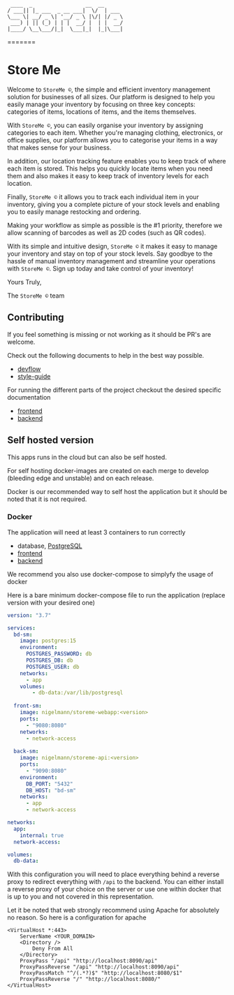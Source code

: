 ```
 ____  _                 __  __
/ ___|| |_ ___  _ __ ___|  \/  | ___
\___ \| __/ _ \| '__/ _ \ |\/| |/ _ \
 ___) | || (_) | | |  __/ |  | |  __/
|____/ \__\___/|_|  \___|_|  |_|\___|
```
=======
# Store Me
Welcome to `StoreMe ©`, the simple and efficient inventory management solution for businesses of all sizes. Our platform is designed to help you easily manage your inventory by focusing on three key concepts: categories of items, locations of items, and the items themselves.

With `StoreMe ©`, you can easily organise your inventory by assigning categories to each item. Whether you're managing clothing, electronics, or office supplies, our platform allows you to categorise your items in a way that makes sense for your business.

In addition, our location tracking feature enables you to keep track of where each item is stored. This helps you quickly locate items when you need them and also makes it easy to keep track of inventory levels for each location.

Finally, `StoreMe ©` it allows you to track each individual item in your inventory, giving you a complete picture of your stock levels and enabling you to easily manage restocking and ordering.

Making your workflow as simple as possible is the #1 priority, therefore we allow scanning of barcodes as well as 2D codes (such as QR codes).

With its simple and intuitive design, `StoreMe ©` it makes it easy to manage your inventory and stay on top of your stock levels. Say goodbye to the hassle of manual inventory management and streamline your operations with `StoreMe ©`. Sign up today and take control of your inventory!

Yours Truly,

The `StoreMe ©` team

## Contributing
If you feel something is missing or not working as it should be PR's are welcome.

Check out the following documents to help in the best way possible.
- [devflow](./docs/dev-flow.md)
- [style-guide](./docs/styleguide.md)

For running the different parts of the project checkout the desired specific documentation
- [frontend](./apps/frontend/README.md)
- [backend](./apps/backend/README.md)

## Self hosted version
This apps runs in the cloud but can also be self hosted.

For self hosting docker-images are created on each merge to develop (bleeding edge and unstable) and on each release.

Docker is our recommended way to self host the application but it should be noted that it is not required.

### Docker
The application will need at least 3 containers to run correctly
- database, [PostgreSQL](https://hub.docker.com/_/postgres)
- [frontend](https://hub.docker.com/repository/docker/nigelmann/storeme-webapp/general)
- [backend](https://hub.docker.com/repository/docker/nigelmann/storeme-api/general)

We recommend you also use docker-compose to simplyfy the usage of docker

Here is a bare minimum docker-compose file to run the application (replace version with your desired one)

```yaml
version: "3.7"

services:
  bd-sm:
    image: postgres:15
    environment:
      POSTGRES_PASSWORD: db
      POSTGRES_DB: db
      POSTGRES_USER: db
    networks:
      - app
    volumes:
        - db-data:/var/lib/postgresql
  
  front-sm:
    image: nigelmann/storeme-webapp:<version>
    ports:
      - "9080:8080"
    networks:
      - network-access
  
  back-sm:
    image: nigelmann/storeme-api:<version>
    ports:
      - "9090:8080"
    environment:
      DB_PORT: "5432"
      DB_HOST: "bd-sm"
    networks:
      - app
      - network-access

networks:
  app:
    internal: true
  network-access:

volumes:
  db-data:
```

With this configuration you will need to place everything behind a reverse proxy to redirect everything with `/api` to the backend. You can either install a reverse proxy of your choice on the server or use one within docker that is up to you and not covered in this representation.

Let it be noted that web strongly recommend using Apache for absolutely no reason.
So here is a configuration for apache

```
<VirtualHost *:443>
    ServerName <YOUR_DOMAIN>
    <Directory />
        Deny From All
    </Directory>
    ProxyPass "/api" "http://localhost:8090/api"
    ProxyPassReverse "/api" "http://localhost:8090/api"
    ProxyPassMatch "^/(.*?)$" "http://localhost:8080/$1"
    ProxyPassReverse "/" "http://localhost:8080/"
</VirtualHost>
```
